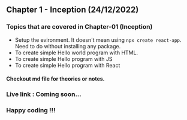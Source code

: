 ## Chapter 1 - Inception (24/12/2022)

### Topics that are covered in Chapter-01 (Inception)
* Setup the evironment. It doesn't mean using `npx create react-app`. Need to do without installing any package.
* To create simple Hello world program with HTML.
* To create simple Hello program with JS
* To create simple Hello program with React

#### Checkout md file for theories or notes.
### Live link : Coming soon...
### Happy coding !!!
